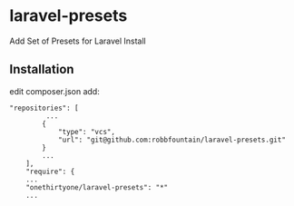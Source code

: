 # laravel-presets
Add Set of Presets for Laravel Install

## Installation
edit composer.json add:

```
"repositories": [
         ...
        {
            "type": "vcs",
            "url": "git@github.com:robbfountain/laravel-presets.git"
        }
        ...
    ],
    "require": {
    ...
    "onethirtyone/laravel-presets": "*"
    ...
```
    
    
